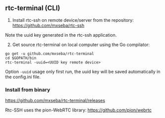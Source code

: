 ## rtc-terminal (CLI)

1. Install rtc-ssh on remote device/server from the repository: https://github.com/mxseba/rtc-ssh

Note the uuid key generated in the rtc-ssh application.

2. Get source rtc-terminal on local computer using the Go compilator:
```
go get -u github.com/mxseba/rtc-terminal
cd $GOPATH/bin
rtc-terminal -uuid=<UUID key remote device>
```
Option <code>-uuid</code> usage only first run, the uuid key will be saved automatically in the config.ini file.

### Install from binary
https://github.com/mxseba/rtc-terminal/releases

Rtc-SSH uses the pion-WebRTC library: https://github.com/pion/webrtc
